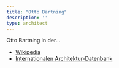 ```yaml
---
title: "Otto Bartning"
description: ''
type: architect
---
```


Otto Bartning in der...
* [Wikipedia](https://de.wikipedia.org/wiki/Otto_Bartning)
* [Internationalen Architektur-Datenbank](https://deu.archinform.net/arch/1056.htm)
